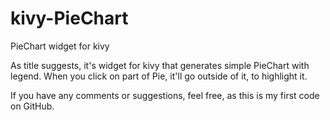 # kivy-PieChart
PieChart widget for kivy

As title suggests, it's widget for kivy that generates simple PieChart with legend.
When you click on part of Pie, it'll go outside of it, to highlight it.

If you have any comments or suggestions, feel free, as this is my first code on GitHub.
